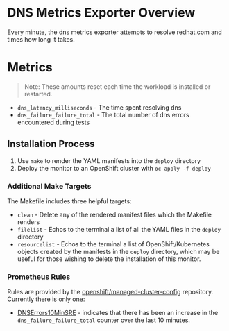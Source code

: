 # DNS Metrics Exporter Overview

Every minute, the dns metrics exporter attempts to resolve redhat.com and times how long it takes.

# Metrics

> Note: These amounts reset each time the workload is installed or restarted.

- `dns_latency_milliseconds` - The time spent resolving dns
- `dns_failure_failure_total` - The total number of dns errors encountered during tests

## Installation Process

1. Use `make` to render the YAML manifests into the `deploy` directory
2. Deploy the monitor to an OpenShift cluster with `oc apply -f deploy`

### Additional Make Targets

The Makefile includes three helpful targets:

* `clean` - Delete any of the rendered manifest files which the Makefile renders
* `filelist` - Echos to the terminal a list of all the YAML files in the `deploy` directory
* `resourcelist` - Echos to the terminal a list of OpenShift/Kubernetes objects created by the manifests in the `deploy` directory, which may be useful for those wishing to delete the installation of this monitor.

### Prometheus Rules

Rules are provided by the [openshift/managed-cluster-config](https://github.com/openshift/managed-cluster-config) repository. Currently there is only one:

* [DNSErrors10MinSRE](https://github.com/openshift/managed-cluster-config/blob/bddd03fef32059e4ff020ba9f71161ccd8b71fb9/deploy/sre-prometheus/100-dns-latency.PrometheusRule.yaml) - indicates that there has been an increase in the `dns_failure_failure_total` counter over the last 10 minutes.
